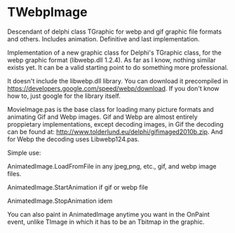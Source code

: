 # TWebpImage
Descendant of delphi class TGraphic for webp and gif graphic file formats and others. Includes animation. Definitive and last implementation.

Implementation of a new graphic class for Delphi's TGraphic class, for the webp graphic format (libwebp.dll 1.2.4). As far as I know, nothing similar exists yet. It can be a valid starting point to do something more professional.

It doesn't include the libwebp.dll library. You can download it precompiled in https://developers.google.com/speed/webp/download. If you don't know how to, just google for the library itself.

MovieImage.pas is the base class for loading many picture formats and animating Gif and Webp images. Gif and Webp are almost entirely proppietary implementations, except decoding images, in Gif the decoding can be found at: http://www.tolderlund.eu/delphi/gifimaged2010b.zip. And for Webp the decoding uses Libwebp124.pas.

Simple use: 

AnimatedImage.LoadFromFile  in any jpeg,png, etc., gif, and webp image files.

AnimatedImage.StartAnimation if gif or webp file

AnimatedImage.StopAnimation idem

You can also paint in AnimatedImage anytime you want in the OnPaint event, unlike TImage in which it has to be an Tbitmap in the graphic.

